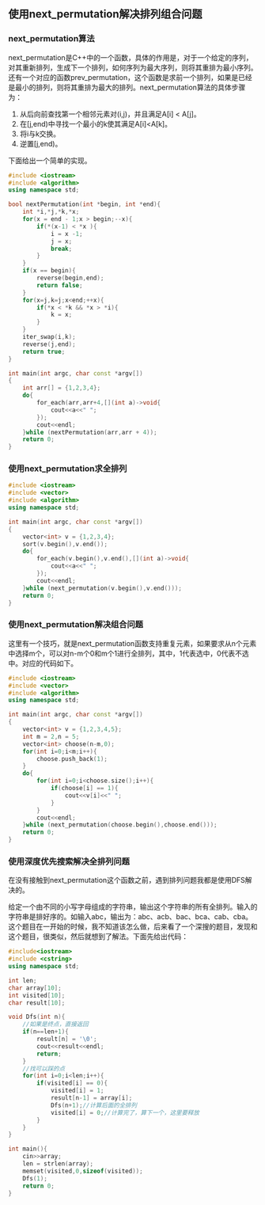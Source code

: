 ## 使用next_permutation解决排列组合问题

### next_permutation算法

next_permutation是C++中的一个函数，具体的作用是，对于一个给定的序列，对其重新排列，生成下一个排列，如何序列为最大序列，则将其重排为最小序列。还有一个对应的函数prev_permutation，这个函数是求前一个排列，如果是已经是最小的排列，则将其重排为最大的排列。next_permutation算法的具体步骤为：

1. 从后向前查找第一个相邻元素对(i,j)，并且满足A[i] < A[j]。
2. 在[j,end)中寻找一个最小的k使其满足A[i]<A[k]。
3. 将i与k交换。
4. 逆置[j,end)。

下面给出一个简单的实现。

```cpp
#include <iostream>
#include <algorithm>
using namespace std;

bool nextPermutation(int *begin, int *end){
    int *i,*j,*k,*x;
    for(x = end - 1;x > begin;--x){
        if(*(x-1) < *x ){
            i = x -1;
            j = x;
            break;
        }
    }
    if(x == begin){
        reverse(begin,end);
        return false;
    }   
    for(x=j,k=j;x<end;++x){
        if(*x < *k && *x > *i){
            k = x;
        }
    }
    iter_swap(i,k);
    reverse(j,end);
    return true;
}

int main(int argc, char const *argv[])
{
    int arr[] = {1,2,3,4};
    do{
        for_each(arr,arr+4,[](int a)->void{
            cout<<a<<" ";
        });
        cout<<endl;
    }while (nextPermutation(arr,arr + 4));
    return 0;
}

```

### 使用next_permutation求全排列

```cpp
#include <iostream>
#include <vector>
#include <algorithm>
using namespace std;

int main(int argc, char const *argv[])
{
    vector<int> v = {1,2,3,4};
    sort(v.begin(),v.end());
    do{
        for_each(v.begin(),v.end(),[](int a)->void{
            cout<<a<<" ";
        });
        cout<<endl;
    }while (next_permutation(v.begin(),v.end()));
    return 0;
}
```

### 使用next_permutation解决组合问题

这里有一个技巧，就是next_permutation函数支持重复元素，如果要求从n个元素中选择m个，可以对n-m个0和m个1进行全排列，其中，1代表选中，0代表不选中。对应的代码如下。

```cpp
#include <iostream>
#include <vector>
#include <algorithm>
using namespace std;

int main(int argc, char const *argv[])
{
    vector<int> v = {1,2,3,4,5};
    int m = 2,n = 5;
    vector<int> choose(n-m,0);
    for(int i=0;i<m;i++){
        choose.push_back(1);
    }
    do{
        for(int i=0;i<choose.size();i++){
            if(choose[i] == 1){
                cout<<v[i]<<" ";
            }
        }
        cout<<endl;
    }while (next_permutation(choose.begin(),choose.end()));
    return 0;
}
```

### 使用深度优先搜索解决全排列问题

在没有接触到next_permutation这个函数之前，遇到排列问题我都是使用DFS解决的。

给定一个由不同的小写字母组成的字符串，输出这个字符串的所有全排列。输入的字符串是排好序的。如输入abc，输出为：abc、acb、bac、bca、cab、cba。这个题目在一开始的时候，我不知道该怎么做，后来看了一个深搜的题目，发现和这个题目，很类似，然后就想到了解法。下面先给出代码：

```cpp
#include<iostream>
#include <cstring>
using namespace std;

int len;
char array[10];
int visited[10];
char result[10];

void Dfs(int n){
    //如果是终点，直接返回 
    if(n==len+1){
        result[n] = '\0';
        cout<<result<<endl;
        return;
    }
    //找可以踩的点 
    for(int i=0;i<len;i++){
        if(visited[i] == 0){
            visited[i] = 1;
            result[n-1] = array[i];
            Dfs(n+1);//计算后面的全排列 
            visited[i] = 0;//计算完了，算下一个，这里要释放 
        }
    }
}

int main(){
    cin>>array;
    len = strlen(array);
    memset(visited,0,sizeof(visited));
    Dfs(1);
    return 0;
}
```
